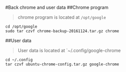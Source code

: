 #Back chrome and user data
##Chrome program
>chrome program is located at `/opt/google`
```
cd /opt/google
sudo tar czvf chrome-backup-20161124.tar.gz chrome
```
##User data
>User data is located at `~/.config/google-chrome
```
cd ~/.config
tar czvf ubuntu-chrome-config.tar.gz google-chrome
```